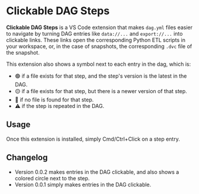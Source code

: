 # Clickable DAG Steps

**Clickable DAG Steps** is a VS Code extension that makes `dag.yml` files easier to navigate by turning DAG entries like `data://...` and `export://...` into clickable links. These links open the corresponding Python ETL scripts in your workspace, or, in the case of snapshots, the corresponding `.dvc` file of the snapshot.

This extension also shows a symbol next to each entry in the dag, which is:
- 🟢 if a file exists for that step, and the step's version is the latest in the DAG.
- 🟡 if a file exists for that step, but there is a newer version of that step.
- 🔴 if no file is found for that step.
- ⚠️ if the step is repeated in the DAG.

## Usage

Once this extension is installed, simply Cmd/Ctrl+Click on a step entry.

## Changelog

- Version 0.0.2 makes entries in the DAG clickable, and also shows a colored circle next to the step.
- Version 0.0.1 simply makes entries in the DAG clickable.
